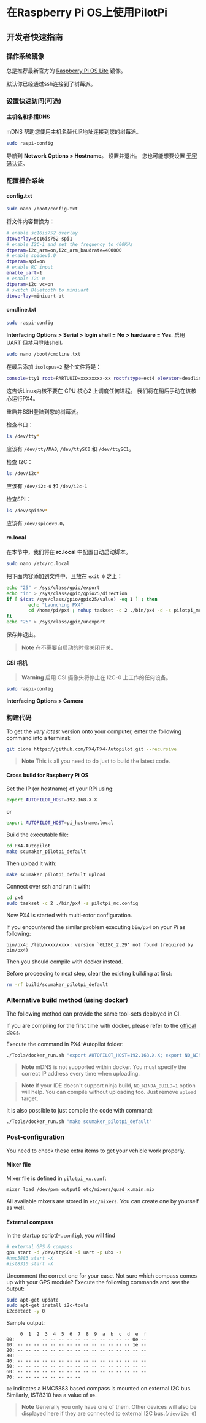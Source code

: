 # 在Raspberry Pi OS上使用PilotPi

## 开发者快速指南

### 操作系统镜像

总是推荐最新官方的 [Raspberry Pi OS Lite](https://downloads.raspberrypi.org/raspios_lite_armhf_latest) 镜像。

默认你已经通过ssh连接到了树莓派。

### 设置快速访问(可选)

#### 主机名和多播DNS

mDNS 帮助您使用主机名替代IP地址连接到您的树莓派。

```sh
sudo raspi-config
```

导航到 **Network Options > Hostname**。 设置并退出。 您也可能想要设置 [无密码认证](https://www.raspberrypi.org/documentation/remote-access/ssh/passwordless.md)。

### 配置操作系统

#### config.txt

```sh
sudo nano /boot/config.txt
```

将文件内容替换为：

```sh
# enable sc16is752 overlay
dtoverlay=sc16is752-spi1
# enable I2C-1 and set the frequency to 400KHz
dtparam=i2c_arm=on,i2c_arm_baudrate=400000
# enable spidev0.0
dtparam=spi=on
# enable RC input
enable_uart=1
# enable I2C-0
dtparam=i2c_vc=on
# switch Bluetooth to miniuart
dtoverlay=miniuart-bt
```

#### cmdline.txt

```sh
sudo raspi-config
```

**Interfacing Options > Serial > login shell = No > hardware = Yes**. 启用 UART 但禁用登陆shell。

```sh
sudo nano /boot/cmdline.txt
```

在最后添加 `isolcpus=2` 整个文件将是：

```sh
console=tty1 root=PARTUUID=xxxxxxxx-xx rootfstype=ext4 elevator=deadline fsck.repair=yes rootwait isolcpus=2
```

这告诉Linux内核不要在 CPU 核心2 上调度任何进程。 我们将在稍后手动在该核心运行PX4。

重启并SSH登陆到您的树莓派。

检查串口：

```sh
ls /dev/tty*
```

应该有 `/dev/ttyAMA0`, `/dev/ttySC0` 和 `/dev/ttySC1`。

检查 I2C：

```sh
ls /dev/i2c*
```

应该有 `/dev/i2c-0` 和 `/dev/i2c-1`

检查SPI：

```sh
ls /dev/spidev*
```

应该有 `/dev/spidev0.0`。

#### rc.local

在本节中，我们将在 **rc.local** 中配置自动启动脚本。

```sh
sudo nano /etc/rc.local
```

把下面内容添加到文件中，且放在 `exit 0` 之上：

```sh
echo "25" > /sys/class/gpio/export
echo "in" > /sys/class/gpio/gpio25/direction
if [ $(cat /sys/class/gpio/gpio25/value) -eq 1 ] ; then
        echo "Launching PX4"
        cd /home/pi/px4 ; nohup taskset -c 2 ./bin/px4 -d -s pilotpi_mc.config 2 &> 1 > /home/pi/px4/px4.log &
fi
echo "25" > /sys/class/gpio/unexport
```

保存并退出。

> **Note** 在不需要自启动的时候关闭开关。

#### CSI 相机

> **Warning** 启用 CSI 摄像头将停止在 I2C-0 上工作的任何设备。

```sh
sudo raspi-config
```

**Interfacing Options > Camera**

### 构建代码

To get the *very latest* version onto your computer, enter the following command into a terminal:

```sh
git clone https://github.com/PX4/PX4-Autopilot.git --recursive
```

> **Note** This is all you need to do just to build the latest code.

#### Cross build for Raspberry Pi OS

Set the IP (or hostname) of your RPi using:

```sh
export AUTOPILOT_HOST=192.168.X.X
```

or

```sh
export AUTOPILOT_HOST=pi_hostname.local
```

Build the executable file:

```sh
cd PX4-Autopilot
make scumaker_pilotpi_default
```

Then upload it with:

```sh
make scumaker_pilotpi_default upload
```

Connect over ssh and run it with:

```sh
cd px4
sudo taskset -c 2 ./bin/px4 -s pilotpi_mc.config
```

Now PX4 is started with multi-rotor configuration.

If you encountered the similar problem executing `bin/px4` on your Pi as following:

```
bin/px4: /lib/xxxx/xxxx: version `GLIBC_2.29' not found (required by bin/px4)
```

Then you should compile with docker instead.

Before proceeding to next step, clear the existing building at first:

```sh
rm -rf build/scumaker_pilotpi_default
```

### Alternative build method (using docker)

The following method can provide the same tool-sets deployed in CI.

If you are compiling for the first time with docker, please refer to the [offical docs](https://dev.px4.io/master/en/test_and_ci/docker.html#prerequisites).

Execute the command in PX4-Autopilot folder:

```sh
./Tools/docker_run.sh "export AUTOPILOT_HOST=192.168.X.X; export NO_NINJA_BUILD=1; make scumaker_pilotpi_default upload"
```
> **Note** mDNS is not supported within docker. You must specify the correct IP address every time when uploading.

<span></span>

> **Note** If your IDE doesn't support ninja build, `NO_NINJA_BUILD=1` option will help. You can compile without uploading too. Just remove `upload` target.

It is also possible to just compile the code with command:

```sh
./Tools/docker_run.sh "make scumaker_pilotpi_default"
```

### Post-configuration

You need to check these extra items to get your vehicle work properly.

#### Mixer file

Mixer file is defined in `pilotpi_xx.conf`:

```sh
mixer load /dev/pwm_output0 etc/mixers/quad_x.main.mix
```

All available mixers are stored in `etc/mixers`. You can create one by yourself as well.

#### External compass

In the startup script(`*.config`), you will find

```sh
# external GPS & compass
gps start -d /dev/ttySC0 -i uart -p ubx -s
#hmc5883 start -X
#ist8310 start -X
```

Uncomment the correct one for your case. Not sure which compass comes up with your GPS module? Execute the following commands and see the output:

```sh
sudo apt-get update
sudo apt-get install i2c-tools
i2cdetect -y 0
```

Sample output:

```
     0  1  2  3  4  5  6  7  8  9  a  b  c  d  e  f
00:          -- -- -- -- -- -- -- -- -- -- -- 0e -- 
10: -- -- -- -- -- -- -- -- -- -- -- -- -- -- 1e -- 
20: -- -- -- -- -- -- -- -- -- -- -- -- -- -- -- -- 
30: -- -- -- -- -- -- -- -- -- -- -- -- -- -- -- -- 
40: -- -- -- -- -- -- -- -- -- -- -- -- -- -- -- -- 
50: -- -- -- -- -- -- -- -- -- -- -- -- -- -- -- -- 
60: -- -- -- -- -- -- -- -- -- -- -- -- -- -- -- -- 
70: -- -- -- -- -- -- -- --
```

`1e` indicates a HMC5883 based compass is mounted on external I2C bus. Similarly, IST8310 has a value of `0e`.

> **Note** Generally you only have one of them. Other devices will also be displayed here if they are connected to external I2C bus.(`/dev/i2c-0`)
